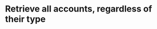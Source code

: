 #  Retrieve all accounts, regardless of their type

<api-endpoint openapi-path="../../../openapi.yml" method="GET" endpoint="/accounts"/>